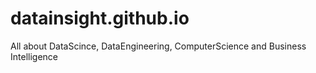 # datainsight.github.io
All about DataScince, DataEngineering, ComputerScience and Business Intelligence
